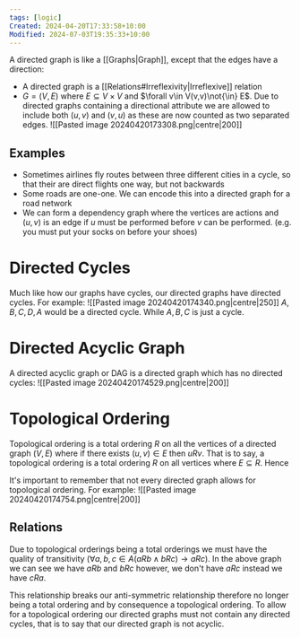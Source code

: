 ```yaml
---
tags: [logic]
Created: 2024-04-20T17:33:58+10:00
Modified: 2024-07-03T19:35:33+10:00
---
```

A directed graph is like a [[Graphs|Graph]], except that the edges have a direction:
- A directed graph is a [[Relations#Irreflexivity|Irreflexive]] relation
- $G=(V,E)$ where $E\subseteq V\times V$ and $\forall v\in V(v,v)\not{\in} E$.
Due to directed graphs containing a directional attribute we are allowed to include both $(u,v)$ and $(v,u)$ as these are now counted as two separated edges.
![[Pasted image 20240420173308.png|centre|200]]

## Examples
- Sometimes airlines fly routes between three different cities in a cycle, so that their are direct flights one way, but not backwards
- Some roads are one-one. We can encode this into a directed graph for a road network
- We can form a dependency graph where the vertices are actions and $(u,v)$ is an edge if $u$ must be performed before $v$ can be performed. (e.g. you must put your socks on before your shoes)

# Directed Cycles
Much like how our graphs have cycles, our directed graphs have directed cycles. For example:
![[Pasted image 20240420174340.png|centre|250]]
$A,B,C,D,A$ would be a directed cycle. While $A,B,C$ is just a cycle.

# Directed Acyclic Graph
A directed acyclic graph or DAG is a directed graph which has no directed cycles:
![[Pasted image 20240420174529.png|centre|200]]
# Topological Ordering
Topological ordering is a total ordering $R$ on all the vertices of a directed graph $(V,E)$ where if there exists $(u,v)\in E$ then $uRv$. That is to say, a topological ordering is a total ordering $R$ on all vertices where $E\subseteq R$. Hence 

It's important to remember that not every directed graph allows for topological ordering. For example:
![[Pasted image 20240420174754.png|centre|200]]
## Relations
Due to topological orderings being a total orderings we must have the quality of transitivity $(\forall a,b,c\in A(aRb\land bRc)\to aRc)$. In the above graph we can see we have $aRb$ and $bRc$ however, we don't have $aRc$ instead we have $cRa$.

This relationship breaks our anti-symmetric relationship therefore no longer being a total ordering and by consequence a topological ordering. To allow for a topological ordering our directed graphs must not contain any directed cycles, that is to say that our directed graph is not acyclic.

